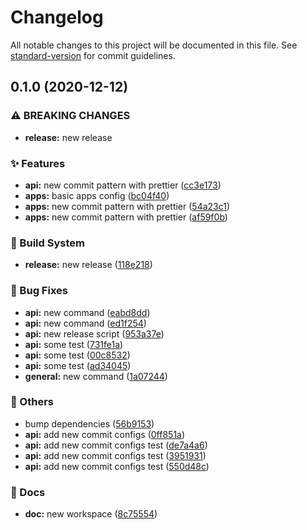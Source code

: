 # Changelog

All notable changes to this project will be documented in this file. See [standard-version](https://github.com/conventional-changelog/standard-version) for commit guidelines.

## 0.1.0 (2020-12-12)


### ⚠ BREAKING CHANGES

* **release:** new release

### :sparkles: Features

* **api:** new commit pattern with prettier ([cc3e173](https://github.com/HigorAlves/jetpack-stack/commit/cc3e173f6f041c953a8a7c30fe0a66a0eed33ef6))
* **apps:** basic apps config ([bc04f40](https://github.com/HigorAlves/jetpack-stack/commit/bc04f40b4936615914dad871c39e53f474d8923b))
* **apps:** new commit pattern with prettier ([54a23c1](https://github.com/HigorAlves/jetpack-stack/commit/54a23c16cb567eea7b765a50989c5a6e94c9425c))
* **apps:** new commit pattern with prettier ([af59f0b](https://github.com/HigorAlves/jetpack-stack/commit/af59f0b20aa799b43bbd763942c8ba332ba7ad6d))


### :rocket: Build System

* **release:** new release ([118e218](https://github.com/HigorAlves/jetpack-stack/commit/118e218ddbd903d3565f80e331684a0a7ccc19c2))


### :bug: Bug Fixes

* **api:** new command ([eabd8dd](https://github.com/HigorAlves/jetpack-stack/commit/eabd8dd3c65c53c4ca0d02243037f405b2946bbe))
* **api:** new command ([ed1f254](https://github.com/HigorAlves/jetpack-stack/commit/ed1f254dab8d98d65b289059a53bf8929101ee8a))
* **api:** new release script ([953a37e](https://github.com/HigorAlves/jetpack-stack/commit/953a37e6c2aa8169ffe80458dc9067e72d3df313))
* **api:** some test ([731fe1a](https://github.com/HigorAlves/jetpack-stack/commit/731fe1ab5a49e1e1f24559921361873c90060bff))
* **api:** some test ([00c8532](https://github.com/HigorAlves/jetpack-stack/commit/00c8532d7e2d285c0dbb005d56f35fef865ddf45))
* **api:** some test ([ad34045](https://github.com/HigorAlves/jetpack-stack/commit/ad340450c30a3a01d16e9a5ded98d0a94ac4a5b4))
* **general:** new command ([1a07244](https://github.com/HigorAlves/jetpack-stack/commit/1a07244b8e12eb07c5d781a2103f4a28eda98c44))


### :triangular_flag_on_post: Others

* bump dependencies ([56b9153](https://github.com/HigorAlves/jetpack-stack/commit/56b91531512e116626f8fad2beec375e5002cd0e))
* **api:** add new commit configs ([0ff851a](https://github.com/HigorAlves/jetpack-stack/commit/0ff851a8d7b0dbb5bed09743910368b50fc560da))
* **api:** add new commit configs test ([de7a4a6](https://github.com/HigorAlves/jetpack-stack/commit/de7a4a686d6877448149bb3d252e56a365d95e29))
* **api:** add new commit configs test ([3951931](https://github.com/HigorAlves/jetpack-stack/commit/39519310f017cc723ac17aaf8fed1e89edbfce34))
* **api:** add new commit configs test ([550d48c](https://github.com/HigorAlves/jetpack-stack/commit/550d48c6de3befe4193d3d9bceb46425c6488d69))


### :memo: Docs

* **doc:** new workspace ([8c75554](https://github.com/HigorAlves/jetpack-stack/commit/8c75554bd8abe4abb909da2b7894f26cea69a98a))
